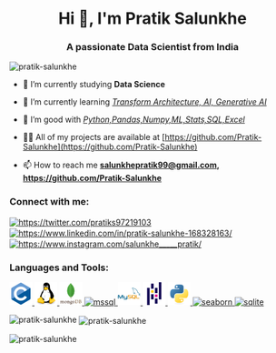 <h1 align="center">Hi 👋, I'm Pratik Salunkhe</h1>
<h3 align="center">A passionate Data Scientist from India</h3>

<p align="left"> <img src="https://komarev.com/ghpvc/?username=pratik-salunkhe&label=Profile%20views&color=0e75b6&style=flat" alt="pratik-salunkhe" /> </p>

- 🔭 I’m currently studying **Data Science**

- 👯 I’m currently learning [*Transform Architecture, AI, Generative AI*](https://github.com/Pratik-Salunkhe)
  
- 👯 I’m good with [*Python,Pandas,Numpy,ML,Stats,SQL,Excel*](https://github.com/Pratik-Salunkhe)

- 👨‍💻 All of my projects are available at [https://github.com/Pratik-Salunkhe](https://github.com/Pratik-Salunkhe)

- 📫 How to reach me **salunkhepratik99@gmail.com, https://github.com/Pratik-Salunkhe**

<h3 align="left">Connect with me:</h3>
<p align="left">
<a href="https://twitter.com/https://twitter.com/pratiks97219103" target="blank"><img align="center" src="https://raw.githubusercontent.com/rahuldkjain/github-profile-readme-generator/master/src/images/icons/Social/twitter.svg" alt="https://twitter.com/pratiks97219103" height="30" width="40" /></a>
<a href="https://linkedin.com/in/https://www.linkedin.com/in/pratik-salunkhe-168328163/" target="blank"><img align="center" src="https://raw.githubusercontent.com/rahuldkjain/github-profile-readme-generator/master/src/images/icons/Social/linked-in-alt.svg" alt="https://www.linkedin.com/in/pratik-salunkhe-168328163/" height="30" width="40" /></a>
<a href="https://instagram.com/https://www.instagram.com/salunkhe_____pratik/" target="blank"><img align="center" src="https://raw.githubusercontent.com/rahuldkjain/github-profile-readme-generator/master/src/images/icons/Social/instagram.svg" alt="https://www.instagram.com/salunkhe_____pratik/" height="30" width="40" /></a>
</p>

<h3 align="left">Languages and Tools:</h3>
<p align="left"> <a href="https://www.cprogramming.com/" target="_blank" rel="noreferrer"> <img src="https://raw.githubusercontent.com/devicons/devicon/master/icons/c/c-original.svg" alt="c" width="40" height="40"/> </a> <a href="https://www.linux.org/" target="_blank" rel="noreferrer"> <img src="https://raw.githubusercontent.com/devicons/devicon/master/icons/linux/linux-original.svg" alt="linux" width="40" height="40"/> </a> <a href="https://www.mongodb.com/" target="_blank" rel="noreferrer"> <img src="https://raw.githubusercontent.com/devicons/devicon/master/icons/mongodb/mongodb-original-wordmark.svg" alt="mongodb" width="40" height="40"/> </a> <a href="https://www.microsoft.com/en-us/sql-server" target="_blank" rel="noreferrer"> <img src="https://www.svgrepo.com/show/303229/microsoft-sql-server-logo.svg" alt="mssql" width="40" height="40"/> </a> <a href="https://www.mysql.com/" target="_blank" rel="noreferrer"> <img src="https://raw.githubusercontent.com/devicons/devicon/master/icons/mysql/mysql-original-wordmark.svg" alt="mysql" width="40" height="40"/> </a> <a href="https://pandas.pydata.org/" target="_blank" rel="noreferrer"> <img src="https://raw.githubusercontent.com/devicons/devicon/2ae2a900d2f041da66e950e4d48052658d850630/icons/pandas/pandas-original.svg" alt="pandas" width="40" height="40"/> </a> <a href="https://www.python.org" target="_blank" rel="noreferrer"> <img src="https://raw.githubusercontent.com/devicons/devicon/master/icons/python/python-original.svg" alt="python" width="40" height="40"/> </a> <a href="https://seaborn.pydata.org/" target="_blank" rel="noreferrer"> <img src="https://seaborn.pydata.org/_images/logo-mark-lightbg.svg" alt="seaborn" width="40" height="40"/> </a> <a href="https://www.sqlite.org/" target="_blank" rel="noreferrer"> <img src="https://www.vectorlogo.zone/logos/sqlite/sqlite-icon.svg" alt="sqlite" width="40" height="40"/> </a> </p>

<p><img align="left" src="https://github-readme-stats.vercel.app/api/top-langs?username=pratik-salunkhe&show_icons=true&locale=en&layout=compact" alt="pratik-salunkhe" /></p>

<p>&nbsp;<img align="center" src="https://github-readme-stats.vercel.app/api?username=pratik-salunkhe&show_icons=true&locale=en" alt="pratik-salunkhe" /></p>

<p><img align="center" src="https://github-readme-streak-stats.herokuapp.com/?user=pratik-salunkhe&" alt="pratik-salunkhe" /></p>
